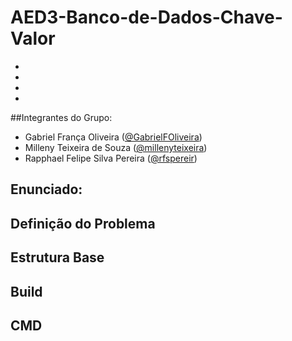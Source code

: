 # AED3-Banco-de-Dados-Chave-Valor

- 
-
-
-

##Integrantes do Grupo:
- Gabriel França Oliveira ([@GabrielFOliveira](https://github.com/GabrielFOliveira))
- Milleny Teixeira de Souza ([@millenyteixeira](https://github.com/millenyteixeira))
- Rapphael Felipe Silva Pereira ([@rfspereir](https://github.com/rfspereir))

## Enunciado:
## Definição do Problema 
## Estrutura Base
## Build
## CMD
